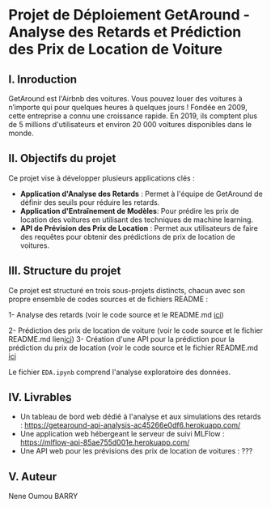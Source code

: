 # Projet de Déploiement GetAround - Analyse des Retards et Prédiction des Prix de Location de Voiture
## I. Inroduction
GetAround est l'Airbnb des voitures. Vous pouvez louer des voitures à n’importe qui pour quelques heures à quelques jours ! Fondée en 2009, cette entreprise a connu une croissance rapide. En 2019, ils comptent plus de 5 millions d'utilisateurs et environ 20 000 voitures disponibles dans le monde.

## II. Objectifs du projet
Ce projet vise à développer plusieurs applications clés :
- **Application d'Analyse des Retards** : Permet à l'équipe de GetAround de définir des seuils pour réduire les retards.
- **Application d'Entraînement de Modèles**: Pour prédire les prix de location des voitures en utilisant des techniques de machine learning.
- **API de Prévision des Prix de Location** : Permet aux utilisateurs de faire des requêtes pour obtenir des prédictions de prix de location de voitures.
## III. Structure du projet
Ce projet est structuré en trois sous-projets distincts, chacun avec son propre ensemble de codes sources et de fichiers README :

1- Analyse des retards (voir le code source et le README.md [ici](https://github.com/nbarry96/DeploiementGetaround/blob/main/delay_analysis/README.md))

2- Prédiction des prix de location de voiture (voir le code source et le fichier README.md lien[ici](https://github.com/nbarry96/DeploiementGetaround/blob/main/price_predictor/Readme.md))
3- Création d'une API pour la prédiction pour la prédiction du prix de location (voir le code source et le fichier README.md [ici](https://github.com/nbarry96/DeploiementGetaround/blob/main/api/README.md)

Le fichier `EDA.ipynb` comprend l'analyse exploratoire des données.

## IV. Livrables
- Un tableau de bord web dédié à l'analyse et aux simulations des retards : https://getearound-api-analysis-ac45266e0df6.herokuapp.com/
- Une application web hébergeant le serveur de suivi MLFlow : https://mlflow-api-85ae755d001e.herokuapp.com/
- Une API web pour les prévisions des prix de location de voitures : ???

## V. Auteur
Nene Oumou BARRY
